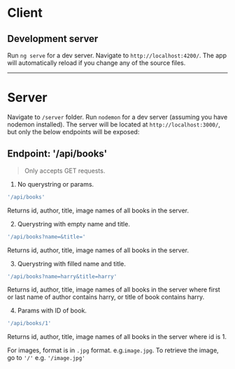 # Client

## Development server

Run `ng serve` for a dev server. Navigate to `http://localhost:4200/`. The app will automatically reload if you change any of the source files.

---

# Server

Navigate to `/server` folder. Run `nodemon` for a dev server (assuming you have nodemon installed). The server will be located at `http://localhost:3000/`, but only the below endpoints will be exposed:

## Endpoint: '/api/books'
> Only accepts GET requests.

1. No querystring or params.

```Bash
'/api/books'
```
Returns id, author, title, image names of all books in the server.

2. Querystring with empty name and title.

```Bash
'/api/books?name=&title='
```
Returns id, author, title, image names of all books in the server.

3. Querystring with filled name and title.

```Bash
'/api/books?name=harry&title=harry'
```
Returns id, author, title, image names of all books in the server where first or last name of author contains harry, or title of book contains harry.

4. Params with ID of book.

```Bash
'/api/books/1'
```
Returns id, author, title, image names of all books in the server where id is 1.

For images, format is in `.jpg` format. e.g.`image.jpg`. To retrieve the image, go to `'/'` e.g. `'/image.jpg'`
